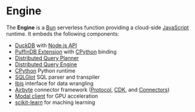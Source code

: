 # Engine

The **Engine** is a [Bun](https://bun.sh/) serverless function providing a cloud-side [JavaScript](https://developer.mozilla.org/en-US/docs/Web/JavaScript) runtime. It embeds the following components:

- [DuckDB](https://duckdb.org/) with [Node.js API](https://duckdb.org/docs/api/nodejs/overview.html)
- [PuffinDB Extension](../../docs/Extension.md) with [CPython](https://github.com/python/cpython) binding
- [Distributed Query Planner](../../docs/Query%20Planner.md)
- [Distributed Query Engine](../../docs/Query%20Engine.md)
- [CPython](https://github.com/python/cpython) Python runtime
- [SQLGlot](https://github.com/tobymao/sqlglot) SQL parser and transpiler
- [Ibis](https://ibis-project.org/) interface for data wrangling
- [Airbyte](https://github.com/airbytehq/airbyte) connector framework ([Protocol](https://docs.airbyte.com/understanding-airbyte/airbyte-protocol/), [CDK](https://airbyte.com/connector-development-kit), and [Connectors](https://github.com/airbytehq/airbyte/tree/fd13d43a13abc028657e0af4584d912f57d86382/airbyte-integrations/connectors))
- [Modal client](https://github.com/modal-labs/modal-client) for GPU acceleration
- [scikit-learn](https://scikit-learn.org/) for maching learning
